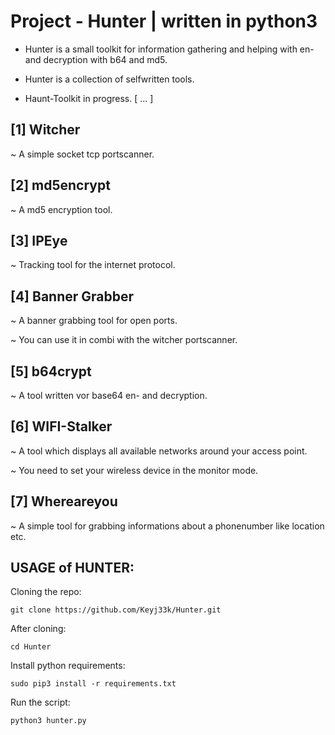 # Project - Hunter | written in python3

- Hunter is a small toolkit for information gathering 
and helping with en- and decryption with b64 and md5.

- Hunter is a collection of selfwritten tools. 

- Haunt-Toolkit in progress. [ ... ]

[1] Witcher
-------------------------------------------------------------------
~ A simple socket tcp portscanner.

[2] md5encrypt
-------------------------------------------------------------------
~ A md5 encryption tool.

[3] IPEye
-------------------------------------------------------------------
~ Tracking tool for the internet protocol.

[4] Banner Grabber
-------------------------------------------------------------------
~ A banner grabbing tool for open ports.

~ You can use it in combi with the witcher portscanner.

[5] b64crypt
-------------------------------------------------------------------
~ A tool written vor base64 en- and decryption.

[6] WIFI-Stalker
-------------------------------------------------------------------
~ A tool which displays all available networks around your access point.

~ You need to set your wireless device in the monitor mode.

[7] Whereareyou
-------------------------------------------------------------------
~ A simple tool for grabbing informations about a phonenumber like location etc.

USAGE of HUNTER:
-------------------------------------------------------------------

Cloning the repo:
```
git clone https://github.com/Keyj33k/Hunter.git
```
After cloning:
```
cd Hunter
```
Install python requirements:
```
sudo pip3 install -r requirements.txt
```
Run the script:
```
python3 hunter.py
```

